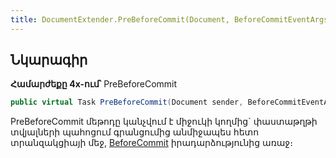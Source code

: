 ```yaml
---
title: DocumentExtender.PreBeforeCommit(Document, BeforeCommitEventArgs) մեթոդ
---
```


## Նկարագիր

**Համարժեքը 4x-ում՝** PreBeforeCommit

```c#
public virtual Task PreBeforeCommit(Document sender, BeforeCommitEventArgs args)
```

PreBeforeCommit մեթոդը կանչվում է միջուկի կողմից` փաստաթղթի տվյալների պահոցում գրանցումից անմիջապես հետո տրանզակցիայի մեջ, [BeforeCommit](https://armsoft.github.io/as4x-docs/HTM/ProgrGuide/ScriptProcs/BeforeCommit.html) իրադարձությունից առաջ։
